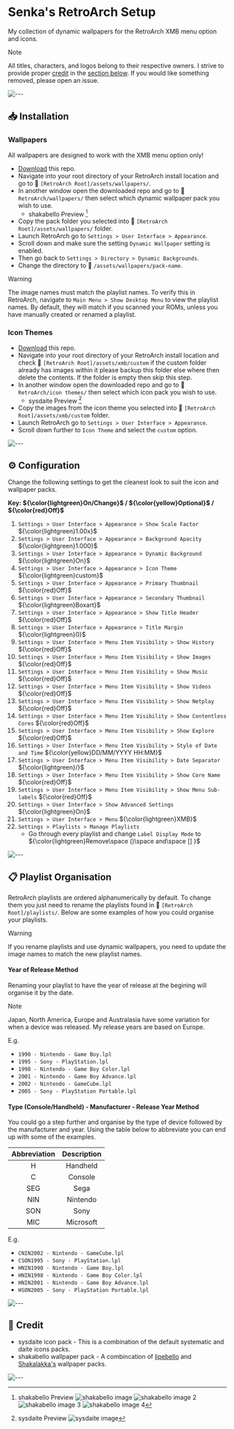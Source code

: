 # Senka's RetroArch Setup
My collection of dynamic wallpapers for the RetroArch XMB menu option and icons.

> [!NOTE]
> All titles, characters, and logos belong to their respective owners. I strive to provide proper [credit](#-Credit) in the [section below](#-Credit). If you would like something removed, please open an issue.

![---](https://github.com/senkawolf/Senkas-Retroarch-Setup/blob/main/media/line.png?raw=true)

## 📥 Installation

### Wallpapers
All wallpapers are designed to work with the XMB menu option only!

- [Download](https://github.com/SenkaWolf/Senkas-Retroarch-Setup/archive/refs/heads/main.zip) this repo.
- Navigate into your root directory of your RetroArch install location and go to 📂 `[RetroArch Root]/assets/wallpapers/`.
- In another window open the downloaded repo and go to 📂 `RetroArch/wallpapers/` then select which dynamic wallpaper pack you wish to use.
  - shakabello Preview [^shakabello]
- Copy the pack folder you selected into 📂 `[RetroArch Root]/assets/wallpapers/` folder.
- Launch RetroArch go to `Settings > User Interface > Appearance`.
- Scroll down and make sure the setting `Dynamic Wallpaper` setting is enabled.
- Then go back to `Settings > Directory > Dynamic Backgrounds`.
- Change the directory to 📂 `/assets/wallpapers/pack-name`.

> [!WARNING]
> The image names must match the playlist names. To verify this in RetroArch, navigate to `Main Menu > Show Desktop Menu` to view the playlist names. By default, they will match if you scanned your ROMs, unless you have manually created or renamed a playlist.

[^shakabello]: shakabello Preview ![shakabello image](https://github.com/senkawolf/Senkas-Retroarch-Setup/blob/main/media/screenshots/shakabello.jpg?raw=true) ![shakabello image 2](https://github.com/senkawolf/Senkas-Retroarch-Setup/blob/main/media/screenshots/shakabello2.jpg?raw=true) ![shakabello image 3](https://github.com/senkawolf/Senkas-Retroarch-Setup/blob/main/media/screenshots/shakabello3.jpg?raw=true) ![shakabello image 4](https://github.com/senkawolf/Senkas-Retroarch-Setup/blob/main/media/screenshots/shakabello4.jpg?raw=true)

### Icon Themes
- [Download](https://github.com/SenkaWolf/Senkas-Retroarch-Setup/archive/refs/heads/main.zip) this repo.
- Navigate into your root directory of your RetroArch install location and check 📂 `[RetroArch Root]/assets/xmb/custom` if the custom folder already has images within it please backup this folder else where then delete the contents. If the folder is empty then skip this step.
- In another window open the downloaded repo and go to 📂 `RetroArch/icon themes/` then select which icon pack you wish to use.
  - sysdaite Preview [^sysdaite]
- Copy the images from the icon theme you selected into 📂 `[RetroArch Root]/assets/xmb/custom` folder.
- Launch RetroArch go to `Settings > User Interface > Appearance`.
- Scroll down further to `Icon Theme` and select the `custom` option.

[^sysdaite]: sysdaite Preview ![sysdaite image](https://github.com/senkawolf/Senkas-Retroarch-Setup/blob/main/media/screenshots/sysdaite.png?raw=true)

![---](https://github.com/senkawolf/Senkas-Retroarch-Setup/blob/main/media/line.png?raw=true)

## ⚙️ Configuration

Change the following settings to get the cleanest look to suit the icon and wallpaper packs.

**Key: ${\color{lightgreen}On/Change}$ / ${\color{yellow}Optional}$ / ${\color{red}Off}$**

1. `Settings > User Interface > Appearance > Show Scale Factor` ${\color{lightgreen}1.00x}$
1. `Settings > User Interface > Appearance > Background Apacity` ${\color{lightgreen}1.000}$
1. `Settings > User Interface > Appearance > Dynamic Background` ${\color{lightgreen}On}$
1. `Settings > User Interface > Appearance > Icon Theme` ${\color{lightgreen}custom}$
1. `Settings > User Interface > Appearance > Primary Thumbnail` ${\color{red}Off}$
1. `Settings > User Interface > Appearance > Secondary Thumbnail` ${\color{lightgreen}Boxart}$
1. `Settings > User Interface > Appearance > Show Title Header` ${\color{red}Off}$
1. `Settings > User Interface > Appearance > Title Margin` ${\color{lightgreen}0}$
1. `Settings > User Interface > Menu Item Visibility > Show History` ${\color{red}Off}$
1. `Settings > User Interface > Menu Item Visibility > Show Images` ${\color{red}Off}$
1. `Settings > User Interface > Menu Item Visibility > Show Music` ${\color{red}Off}$
1. `Settings > User Interface > Menu Item Visibility > Show Videos` ${\color{red}Off}$
1. `Settings > User Interface > Menu Item Visibility > Show Netplay` ${\color{red}Off}$
1. `Settings > User Interface > Menu Item Visibility > Show Contentless Cores` ${\color{red}Off}$
1. `Settings > User Interface > Menu Item Visibility > Show Explore` ${\color{red}Off}$
1. `Settings > User Interface > Menu Item Visibility > Style of Date and Time` ${\color{yellow}DD/MM/YYYY HH:MM}$
1. `Settings > User Interface > Menu Item Visibility > Date Separator` ${\color{lightgreen}/}$
1. `Settings > User Interface > Menu Item Visibility > Show Core Name` ${\color{red}Off}$
1. `Settings > User Interface > Menu Item Visibility > Show Menu Sub-labels` ${\color{red}Off}$
1. `Settings > User Interface > Show Advanced Settings` ${\color{lightgreen}On}$
1. `Settings > User Interface > Menu` ${\color{lightgreen}XMB}$
1. `Settings > Playlists > Manage Playlists`
   - Go through every playlist and change `Label Display Mode` to ${\color{lightgreen}Remove\space ()\space and\space [] }$

![---](https://github.com/senkawolf/Senkas-Retroarch-Setup/blob/main/media/line.png?raw=true)

## 📋 Playlist Organisation
RetroArch playlists are ordered alphanumerically by default. To change them you just need to rename the playlists found in 📂 `[RetroArch Root]/playlists/`. Below are some examples of how you could organise your playlists.

> [!WARNING]
> If you rename playlists and use dynamic wallpapers, you need to update the image names to match the new playlist names.

#### Year of Release Method
Renaming your playlist to have the year of release at the begining will organise it by the date.

> [!NOTE]
> Japan, North America, Europe and Australasia have some variation for when a device was released. My release years are based on Europe.

E.g.
- `1990 - Nintendo - Game Boy.lpl`
- `1995 - Sony - PlayStation.lpl`
- `1998 - Nintendo - Game Boy Color.lpl`
- `2001 - Nintendo - Game Boy Advance.lpl`
- `2002 - Nintendo - GameCube.lpl`
- `2005 - Sony - PlayStation Portable.lpl`

#### Type (Console/Handheld) - Manufacturer - Release Year Method
You could go a step further and organise by the type of device followed by the manufacturer and year. Using the table below to abbreviate you can end up with some of the examples.

|         Abbreviation       |                         Description                         |
|:--------------------------:|:-----------------------------------------------------------:|
| H                          | Handheld                                                    |
| C                          | Console                                                     |
| SEG                        | Sega                                                        |
| NIN                        | Nintendo                                                    |
| SON                        | Sony                                                        |
| MIC                        | Microsoft                                                        |

E.g.
- `CNIN2002 - Nintendo - GameCube.lpl`
- `CSON1995 - Sony - PlayStation.lpl`
- `HNIN1990 - Nintendo - Game Boy.lpl`
- `HNIN1998 - Nintendo - Game Boy Color.lpl`
- `HNIN2001 - Nintendo - Game Boy Advance.lpl`
- `HSON2005 - Sony - PlayStation Portable.lpl`

![---](https://github.com/senkawolf/Senkas-Retroarch-Setup/blob/main/media/line.png?raw=true)

## 💜 Credit
- sysdaite icon pack - This is a combination of the default systematic and daite icons packs.
- shakabello wallpaper pack - A combincation of [lipebello](https://github.com/lipebello/Retroarch-XMB-Retrorama-Theme) and [Shakalakka's](https://archive.org/details/shakalakka-dynamic-wallpapers) wallpaper packs.

![---](https://github.com/senkawolf/Senkas-Retroarch-Setup/blob/main/media/line.png?raw=true)